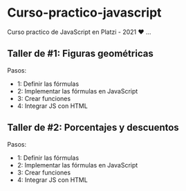 # Curso-practico-javascript
Curso practico de JavaScript en Platzi - 2021 ♥
...
## Taller de #1: Figuras geométricas
Pasos:

- 1: Definir las fórmulas
- 2: Implementar las fórmulas en JavaScript
- 3: Crear funciones
- 4: Integrar JS con HTML

## Taller de #2: Porcentajes y descuentos
Pasos:

- 1: Definir las fórmulas
- 2: Implementar las fórmulas en JavaScript
- 3: Crear funciones
- 4: Integrar JS con HTML
